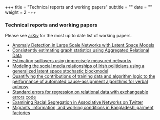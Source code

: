 +++
title = "Technical reports and working papers"
subtitle = ""
date = ""
weight = 2
+++

### Technical reports and working papers
Please see [arXiv](https://arxiv.org/find/stat/1/au:+McCormick_T/0/1/0/all/0/1) for the most up to date list of working papers.

+ 	[Anomaly Detection in Large Scale Networks with Latent Space Models](http://arxiv.org/abs/1911.05522)
+ 	[Consistently estimating graph statistics using Aggregated Relational Data](https://arxiv.org/abs/1908.09881)
+ 	[Estimating spillovers using imprecisely measured networks](https://arxiv.org/abs/1904.00136)
+	[Modeling the social media relationships of Irish politicians using a generalized latent space stochastic blockmodel](https://arxiv.org/abs/1807.06063)
+ [Quantifying the contributions of training data and algorithm logic to the performance of automated cause-assignment algorithms for verbal autopsy](https://arxiv.org/abs/1803.07141)
+ [Standard errors for regression on relational data with exchangeable errors](https://arxiv.org/abs/1701.05530) [code](https://github.com/fmarrs3/netreg_public)
+ [Examining Racial Segregation in Associative Networks on Twitter](https://arxiv.org/abs/1705.04401)
+ [Migrants, information, and working conditions in Bangladeshi garment factories](https://www.dropbox.com/s/wuuig4mzr6ecdwr/BHM.pdf?dl=0) 


